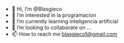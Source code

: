 - 👋 Hi, I’m @Blasgieco
- 👀 I’m interested in la programacion
- 🌱 I’m currently learning inteligencia artificial
- 💞️ I’m looking to collaborate on ...
- 📫 How to reach me blasgieco1@gmail.com

<!---
Blasgieco/Blasgieco is a ✨ special ✨ repository because its `README.md` (this file) appears on your GitHub profile.
You can click the Preview link to take a look at your changes.
--->
